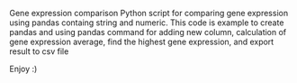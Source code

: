 Gene expression comparison
Python script for comparing gene expression using pandas containg string and numeric. This code is example to create pandas and using pandas command for adding new column, calculation of gene expression average, find the highest gene expression, and export result to csv file

Enjoy :)
